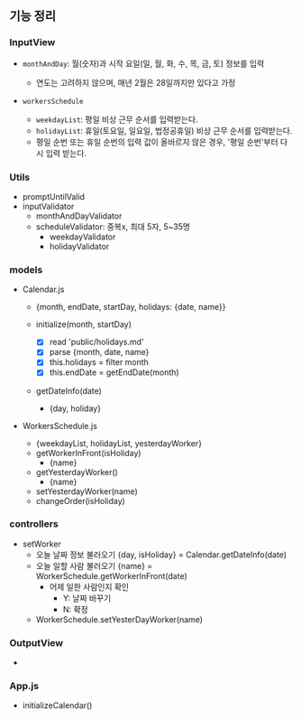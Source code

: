## 기능 정리

### InputView

- `monthAndDay`: 월(숫자)과 시작 요일(일, 월, 화, 수, 목, 금, 토) 정보를 입력

  - 연도는 고려하지 않으며, 매년 2월은 28일까지만 있다고 가정

- `workersSchedule`
  - `weekdayList`: 평일 비상 근무 순서를 입력받는다.
  - `holidayList`: 휴일(토요일, 일요일, 법정공휴일) 비상 근무 순서를 입력받는다.
  - 평일 순번 또는 휴일 순번의 입력 값이 올바르지 않은 경우, '평일 순번'부터 다시 입력 받는다.

### Utils

- promptUntilValid
- inputValidator
  - monthAndDayValidator
  - scheduleValidator: 중복x, 최대 5자, 5~35명
    - weekdayValidator
    - holidayValidator

### models

- Calendar.js

  - {month, endDate, startDay, holidays: {date, name}}
  - initialize(month, startDay)

    - [x] read 'public/holidays.md'
    - [x] parse {month, date, name}
    - [x] this.holidays = filter month
    - [x] this.endDate = getEndDate(month)

  - getDateInfo(date)
    - {day, holiday}

- WorkersSchedule.js
  - {weekdayList, holidayList, yesterdayWorker}
  - getWorkerInFront(isHoliday)
    - {name}
  - getYesterdayWorker()
    - {name}
  - setYesterdayWorker(name)
  - changeOrder(isHoliday)

### controllers

- setWorker
  - 오늘 날짜 정보 불러오기 {day, isHoliday} = Calendar.getDateInfo(date)
  - 오늘 일할 사람 불러오기 {name} = WorkerSchedule.getWorkerInFront(date)
    - 어제 일한 사람인지 확인
      - Y: 날짜 바꾸기
      - N: 확정
  - WorkerSchedule.setYesterDayWorker(name)

### OutputView

-

### App.js

- initializeCalendar()
